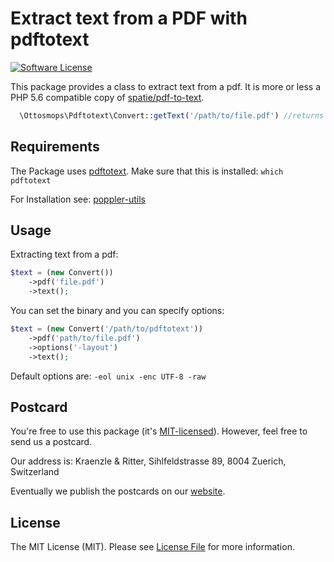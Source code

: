 # Extract text from a PDF with pdftotext

[![Software License](https://img.shields.io/badge/license-MIT-brightgreen.svg?style=flat-square)](LICENSE.md)


This package provides a class to extract text from a pdf. It is more or less a PHP 5.6 compatible copy of [spatie/pdf-to-text](https://github.com/spatie/pdf-to-text). 

```php
  \Ottosmops\Pdftotext\Convert::getText('/path/to/file.pdf') //returns the text from the pdf
```

## Requirements

The Package uses [pdftotext](https://en.wikipedia.org/wiki/Pdftotext). Make sure that this is installed: ```which pdftotext```

For Installation see:
[poppler-utils](https://linuxappfinder.com/package/poppler-utils)

## Usage

Extracting text from a pdf:
```php
$text = (new Convert())
    ->pdf('file.pdf')
    ->text();
```

You can set the binary and you can specify options:
```php
$text = (new Convert('/path/to/pdftotext'))
    ->pdf('path/to/file.pdf')
    ->options('-layout')
    ->text();
```

Default options are: ```-eol unix -enc UTF-8 -raw```

## Postcard

You're free to use this package (it's [MIT-licensed](LICENSE.md)). However, feel free to send us a postcard.

Our address is: Kraenzle & Ritter, Sihlfeldstrasse 89, 8004 Zuerich, Switzerland

Eventually we publish the postcards on our [website](http://www.k-r.ch).


## License

The MIT License (MIT). Please see [License File](LICENSE.md) for more information.